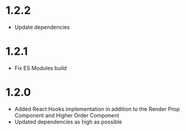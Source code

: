 # 1.2.2

- Update dependencies

# 1.2.1

- Fix ES Modules build

# 1.2.0

- Added React Hooks implementation in addition to the Render Prop Component and Higher Order Component
- Updated dependencies as high as possible
